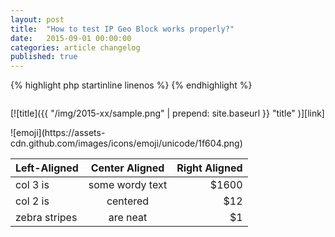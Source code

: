 ```yaml
---
layout: post
title:  "How to test IP Geo Block works properly?"
date:   2015-09-01 00:00:00
categories: article changelog
published: true
---
```


<!--more-->

{% highlight php startinline linenos %}
{% endhighlight %}

<!-- html+php, css+php, js+php -->
```html
```

<!-- success, info, warning, danger -->
<div class="alert alert-info" role="alert">
</div>

[![title]({{ "/img/2015-xx/sample.png" | prepend: site.baseurl }}
  "title"
)][link]

<!-- http://www.emoji-cheat-sheet.com/ -->
<span class="emoji">
![emoji](https://assets-cdn.github.com/images/icons/emoji/unicode/1f604.png)
</span>

| Left-Aligned  | Center Aligned  | Right Aligned |
|:--------------|:---------------:|--------------:|
| col 3 is      | some wordy text |         $1600 |
| col 2 is      | centered        |           $12 |
| zebra stripes | are neat        |            $1 |

[IP-Geo-Block]: https://wordpress.org/plugins/ip-geo-block/ "WordPress › IP Geo Block « WordPress Plugins"
